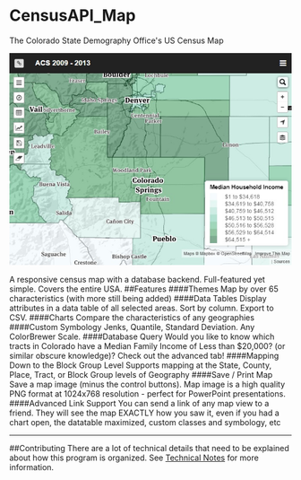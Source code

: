# CensusAPI_Map
The Colorado State Demography Office's US Census Map


![Census Map](image/censusmap.png)


A responsive census map with a database backend.  Full-featured yet simple.  Covers the entire USA.
##Features
####Themes
 Map by over 65 characteristics (with more still being added)
####Data Tables
 Display attributes in a data table of all selected areas.  Sort by column.  Export to CSV.
####Charts
 Compare the characteristics of any geographies
####Custom Symbology
 Jenks, Quantile, Standard Deviation.  Any ColorBrewer Scale.
####Database Query
 Would you like to know which tracts in Colorado have a Median Family Income of Less than $20,000? (or similar obscure knowledge)?  Check out the advanced tab!
####Mapping Down to the Block Group Level
 Supports mapping at the State, County, Place, Tract, or Block Group levels of Geography
####Save / Print Map
 Save a map image (minus the control buttons).  Map image is a high quality PNG format at 1024x768 resolution - perfect for PowerPoint presentations.
####Advanced Link Support
You can send a link of any map view to a friend.  They will see the map EXACTLY how you saw it, even if you had a chart open, the datatable maximized, custom classes and symbology, etc
***
##Contributing
There are a lot of technical details that need to be explained about how this program is organized.  See [Technical Notes](TechnicalNotes.md) for more information.